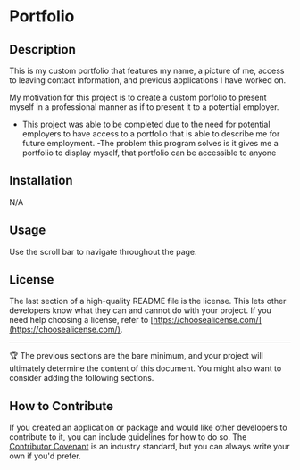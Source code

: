 # Portfolio

## Description

This is my custom portfolio that features my name, a picture of me, access to leaving contact information, and previous applications I have worked on.

My motivation for this project is to create a custom porfolio to present myself in a professional manner as if to present it to a potential employer. 
- This project was able to be completed due to the need for potential employers to have access to a portfolio that is able to describe me for future employment.
-The problem this program solves is it gives me a portfolio to display myself, that portfolio can be accessible to anyone 

## Installation

N/A

## Usage

Use the scroll bar to navigate throughout the page.


## License

The last section of a high-quality README file is the license. This lets other developers know what they can and cannot do with your project. If you need help choosing a license, refer to [https://choosealicense.com/](https://choosealicense.com/).

---

🏆 The previous sections are the bare minimum, and your project will ultimately determine the content of this document. You might also want to consider adding the following sections.


## How to Contribute

If you created an application or package and would like other developers to contribute to it, you can include guidelines for how to do so. The [Contributor Covenant](https://www.contributor-covenant.org/) is an industry standard, but you can always write your own if you'd prefer.

